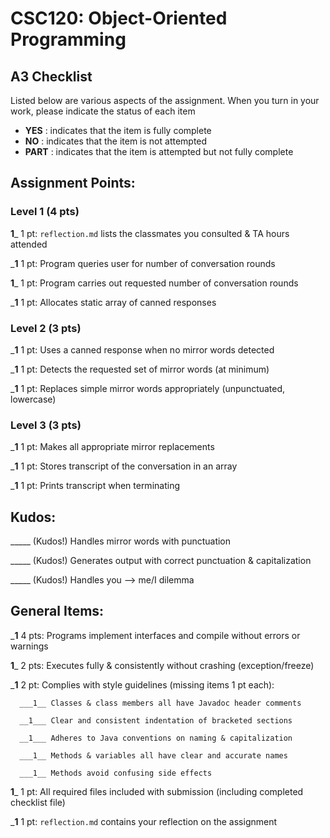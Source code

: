 # CSC120: Object-Oriented Programming
## A3 Checklist

Listed below are various aspects of the assignment.  When you turn in your work, please indicate the status of each item

- **YES** : indicates that the item is fully complete
- **NO** : indicates that the item is not attempted
- **PART** : indicates that the item is attempted but not fully complete


## Assignment Points:

### Level 1 (4 pts)

__1___ 1 pt: `reflection.md` lists the classmates you consulted & TA hours attended

___1__ 1 pt: Program queries user for number of conversation rounds

__1___ 1 pt: Program carries out requested number of conversation rounds

___1__ 1 pt: Allocates static array of canned responses

### Level 2 (3 pts)

___1__ 1 pt: Uses a canned response when no mirror words detected

___1__ 1 pt: Detects the requested set of mirror words (at minimum)

___1__ 1 pt: Replaces simple mirror words appropriately (unpunctuated, lowercase)

### Level 3 (3 pts)

___1__ 1 pt: Makes all appropriate mirror replacements

___1__ 1 pt: Stores transcript of the conversation in an array

___1__ 1 pt: Prints transcript when terminating

## Kudos:

_____ (Kudos!) Handles mirror words with punctuation

_____ (Kudos!) Generates output with correct punctuation & capitalization

_____ (Kudos!) Handles you --> me/I dilemma



## General Items:

___1__ 4 pts: Programs implement interfaces and compile without errors or warnings

__1___ 2 pts: Executes fully & consistently without crashing (exception/freeze)

___1__ 2 pt: Complies with style guidelines (missing items 1 pt each):

      ___1__ Classes & class members all have Javadoc header comments

      __1___ Clear and consistent indentation of bracketed sections

      __1___ Adheres to Java conventions on naming & capitalization

      ___1__ Methods & variables all have clear and accurate names

      ___1__ Methods avoid confusing side effects

__1___ 1 pt: All required files included with submission (including completed checklist file)

___1__ 1 pt: `reflection.md` contains your reflection on the assignment
